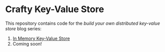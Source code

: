 # Crafty Key-Value Store

This repository contains code for the _build your own distributed key-value store_ blog series:

1. [In Memory Key-Value Store](https://www.stephenmwangi.com/blog/in-memory-key-value-store/)
2. Coming soon!
